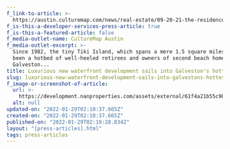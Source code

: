 ```yaml
---
f_link-to-article: >-
  https://austin.culturemap.com/news/real-estate/09-20-21-the-residences-at-tiki-island-galveston-for-sale-nan-properties-aus/
f_is-this-a-developer-services-press-article: true
f_is-this-a-featured-article: false
f_media-outlet-name: CultureMap Austin
f_media-outlet-excerpt: >-
  Since 1982, the tiny Tiki Island, which spans a mere 1.5 square miles, has
  been a hotbed of well-heeled retirees and owners of second beach homes in
  Galveston...
title: Luxurious new waterfront development sails into Galveston's hottest island
slug: luxurious-new-waterfront-development-sails-into-galvestons-hottest-island-3
f_image-or-screenshot-of-article:
  url: >-
    https://development.nanproperties.com/assets/external/61f4a21b55c904b6a080404c_screen20shot202022-01-2120at2010.07.00%20AM.png
  alt: null
updated-on: "2022-01-29T02:10:37.665Z"
created-on: "2022-01-29T02:10:37.665Z"
published-on: "2022-01-29T02:19:28.834Z"
layout: "[press-articles].html"
tags: press-articles
---
```

